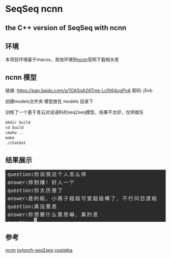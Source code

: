 # SeqSeq ncnn

## the C++ version of SeqSeq with ncnn

## 环境
本项目环境基于macos，其他环境到[ncnn](https://github.com/Tencent/ncnn)官网下载相关库

## ncnn 模型
链接: https://pan.baidu.com/s/1OASoA2ATme-Ln5t64ugPnA  密码: j5vb

创建models文件夹
模型放在 models 目录下

训练了一个基于青云对话语料的seq2seq模型，结果不太好，仅供娱乐
```
mkdir build
cd build 
cmake ..
make 
./chatbot 
```

## 结果展示
![avatar](test/test.jpg)


## 参考

[ncnn](https://github.com/Tencent/ncnn)
[pytorch-seq2seq](https://github.com/IBM/pytorch-seq2seq)
[cppjieba](https://github.com/yanyiwu/cppjieba)